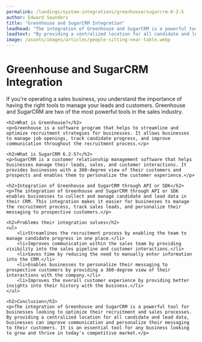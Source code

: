 ```yaml
---
permalink: /landings/system-integrations/greenhouse/sugarcrm-6-2-5
author: Edward Saunders
title: "Greenhouse and SugarCRM Integration"
leadhead: "The integration of Greenhouse and SugarCRM is a powerful tool for businesses looking to optimize their recruitment and sales processes"
leadtext: "By providing a centralized location for all candidate and lead data, businesses can improve communication and personalize their messaging to their customers. It is an essential tool for any business looking to grow and thrive in today's competitive market."
image: /assets/images/articles/people-sitting-near-table.webp
---
```

<div class="arttext">	<h1>Greenhouse and SugarCRM Integration</h1>
	<p>If you're operating a sales business, you understand the importance of having the right tools to manage your leads and customers. Greenhouse and SugarCRM are two of the most powerful tools in the sales industry.</p>

	<h2>What is Greenhouse?</h2>
	<p>Greenhouse is a software program that helps to streamline and optimize recruitment strategies for businesses. It allows businesses to manage job openings, track candidate progress, and improve communication throughout the recruitment process.</p>

	<h2>What is SugarCRM 6.2-5?</h2>
	<p>SugarCRM is a customer relationship management software that helps businesses manage their leads, sales, and customer interactions. It provides businesses with a 360-degree view of their customers and prospects and enables them to personalize the customer experience.</p>

	<h2>Integration of Greenhouse and SugarCRM through API or SDK</h2>
	<p>The integration of Greenhouse and SugarCRM through API or SDK enables businesses to collect and manage candidate and lead data in their CRM. This integration makes it easier for businesses to manage the recruitment process, track sales leads, and personalize their messaging to prospective customers.</p>

	<h2>Problems their integration solves</h2>
	<ul>
		<li>Streamlines the recruitment process by enabling the team to manage candidate progress in one place.</li>
		<li>Improves communication within the sales team by providing visibility into the sales pipeline and customer interactions.</li>
		<li>Saves time by reducing the need to manually enter information into the CRM.</li>
		<li>Enables businesses to personalize their messaging to prospective customers by providing a 360-degree view of their interactions with the company.</li>
		<li>Improves the overall customer experience by providing better insights into their history with the business.</li>
	</ul>

	<h2>Conclusion</h2>
	<p>The integration of Greenhouse and SugarCRM is a powerful tool for businesses looking to optimize their recruitment and sales processes. By providing a centralized location for all candidate and lead data, businesses can improve communication and personalize their messaging to their customers. It is an essential tool for any business looking to grow and thrive in today's competitive market.</p>
</div>